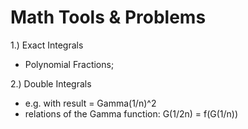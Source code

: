 # Math Tools & Problems

1.) Exact Integrals
- Polynomial Fractions;

2.) Double Integrals
- e.g. with result = Gamma(1/n)^2
- relations of the Gamma function: G(1/2n) = f(G(1/n))

